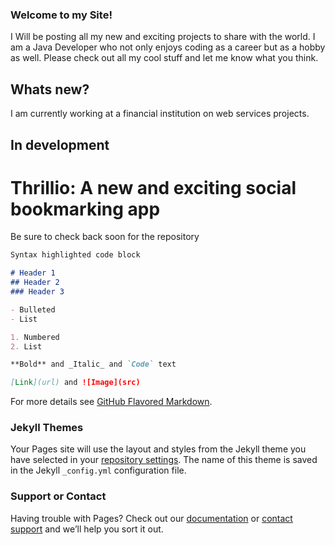 ### Welcome to my Site!

I Will be posting all my new and exciting projects to share with the world. I am a Java Developer who not only enjoys coding as a career but as a hobby as well. Please check out all my cool stuff and let me know what you think.

## Whats new?

I am currently working at a financial institution on web services projects. 

## In development

# Thrillio: A new and exciting social bookmarking app

Be sure to check back soon for the repository

```markdown
Syntax highlighted code block

# Header 1
## Header 2
### Header 3

- Bulleted
- List

1. Numbered
2. List

**Bold** and _Italic_ and `Code` text

[Link](url) and ![Image](src)
```

For more details see [GitHub Flavored Markdown](https://guides.github.com/features/mastering-markdown/).

### Jekyll Themes

Your Pages site will use the layout and styles from the Jekyll theme you have selected in your [repository settings](https://github.com/igaldb/igaldb.github.io/settings). The name of this theme is saved in the Jekyll `_config.yml` configuration file.

### Support or Contact

Having trouble with Pages? Check out our [documentation](https://help.github.com/categories/github-pages-basics/) or [contact support](https://github.com/contact) and we’ll help you sort it out.
